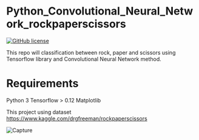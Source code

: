 # Python_Convolutional_Neural_Network_rockpaperscissors
[![GitHub license](https://img.shields.io/github/license/Naereen/StrapDown.js.svg)](https://github.com/DRH77/Python_Convolutional_Neural_Network_rockpaperscissors/blob/master/LICENSE.md)


This repo will classification between rock, paper and scissors using Tensorflow library and Convolutional Neural Network method.

# Requirements
Python 3
Tensorflow > 0.12
Matplotlib

This project using dataset https://www.kaggle.com/drgfreeman/rockpaperscissors

![Capture](https://user-images.githubusercontent.com/38430501/83968574-60ef3f00-a8f4-11ea-87e1-20bb093d38af.PNG)

